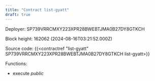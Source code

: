 ```yaml
---
title: "Contract list-gyatt"
draft: true
---
```

Deployer: SP739VRRCMXY223XPR28BWEBTJMA0B27DY8GTKCH


 



Block height: 162062 (2024-08-16T03:21:52.000Z)

Source code: {{<contractref "list-gyatt" SP739VRRCMXY223XPR28BWEBTJMA0B27DY8GTKCH list-gyatt>}}

Functions:

* execute _public_
